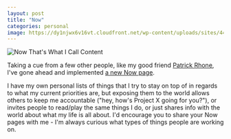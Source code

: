```yaml
---
layout: post
title: "Now"
categories: personal
image: https://dy1njwx6v16vt.cloudfront.net/wp-content/uploads/sites/44/2018/12/NOW-Secondary.jpg
---
```


![Now That's What I Call Content][headerImg]

Taking a cue from a few other people, like my good friend [Patrick Rhone](https://www.patrickrhone.net/now/), I've gone ahead and implemented [a new Now page](/now).

I have my own personal lists of things that I try to stay on top of in regards to what my current priorities are, but exposing them to the world allows others to keep me accountable ("hey, how's Project X going for you?"), or invites people to read/play the same things I do, or just shares info with the world about what my life is all about. I'd encourage you to share your Now pages with me - I'm always curious what types of things people are working on.

[headerImg]: https://dy1njwx6v16vt.cloudfront.net/wp-content/uploads/sites/44/2018/12/NOW-Secondary.jpg
